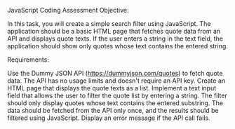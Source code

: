 JavaScript Coding Assessment 
Objective:

In this task, you will create a simple search filter using JavaScript. The application should be a basic HTML page that fetches quote data from an API and displays quote texts. If the user enters a string in the text field, the application should show only quotes whose text contains the entered string.

Requirements:

Use the Dummy JSON API (https://dummyjson.com/quotes) to fetch quote data. The API has no usage limits and doesn't require an API key.
Create an HTML page that displays the quote texts as a list.
Implement a text input field that allows the user to filter the quote list by entering a string. The filter should only display quotes whose text contains the entered substring.
The data should be fetched from the API only once, and the results should be filtered using JavaScript.
Display an error message if the API call fails.
